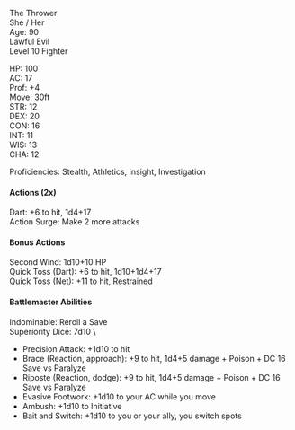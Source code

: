 The Thrower \
She / Her \
Age: 90 \
Lawful Evil \
Level 10 Fighter

HP: 100 \
AC: 17 \
Prof: +4 \
Move: 30ft \
STR: 12 \
DEX: 20 \
CON: 16 \
INT: 11 \
WIS: 13 \
CHA: 12

Proficiencies: Stealth, Athletics, Insight, Investigation

#### Actions (2x)
Dart: +6 to hit, 1d4+17 \
Action Surge: Make 2 more attacks 

#### Bonus Actions
Second Wind: 1d10+10 HP \
Quick Toss (Dart): +6 to hit, 1d10+1d4+17 \
Quick Toss (Net): +11 to hit, Restrained 

#### Battlemaster Abilities
Indominable: Reroll a Save \
Superiority Dice: 7d10 \
- Precision Attack: +1d10 to hit 
- Brace (Reaction, approach): +9 to hit, 1d4+5 damage + Poison + DC 16 Save vs Paralyze 
- Riposte (Reaction, dodge): +9 to hit, 1d4+5 damage + Poison + DC 16 Save vs Paralyze 
- Evasive Footwork: +1d10 to your AC while you move 
- Ambush: +1d10 to Initiative 
- Bait and Switch: +1d10 to you or your ally, you switch spots 
